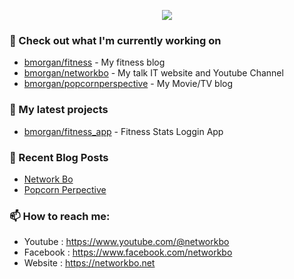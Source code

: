<p align="center"><a href="https://github.com/anuraghazra/github-readme-stats">
  <img align="center" src="https://github-readme-stats.vercel.app/api?username=morganbo85&rank_icon=github&show_icons=true&theme=tokyonight" />
</a></p>


### 👷 Check out what I'm currently working on
- [bmorgan/fitness](https://github.com/morganbo85/bmorgan/tree/main/fitness) - My fitness blog
- [bmorgan/networkbo](https://github.com/morganbo85/bmorgan/tree/main/networkbo) - My talk IT website and Youtube Channel
- [bmorgan/popcornperspective](https://github.com/morganbo85/bmorgan/tree/main/popcornperspective) - My Movie/TV blog

### 🌱 My latest projects
- [bmorgan/fitness_app](https://github.com/morganbo85/fitness_app) - Fitness Stats Loggin App

### 📰 Recent Blog Posts

- [Network Bo](https://networkbo.net/)
- [Popcorn Perpective](https://popcornperspective1.com/)

### 📫 How to reach me:
  - Youtube   : <https://www.youtube.com/@networkbo>
  - Facebook  : <https://www.facebook.com/networkbo>
  - Website   : <https://networkbo.net>
